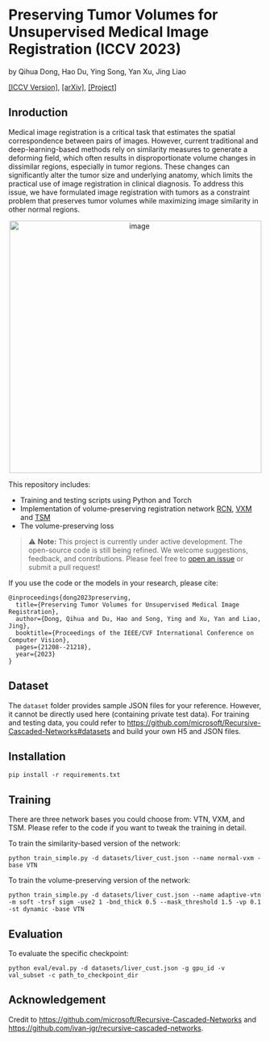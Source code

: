 # Preserving Tumor Volumes for Unsupervised Medical Image Registration (ICCV 2023)

by Qihua Dong, Hao Du, Ying Song, Yan Xu, Jing Liao

[[ICCV Version]](https://openaccess.thecvf.com/content/ICCV2023/papers/Dong_Preserving_Tumor_Volumes_for_Unsupervised_Medical_Image_Registration_ICCV_2023_paper.pdf), [[arXiv]](https://arxiv.org/abs/2309.10153), [[Project]](https://dddraxxx.github.io/Volume-Preserving-Registration/)

## Inroduction
Medical image registration is a critical task that estimates the spatial correspondence between pairs of images. However, current traditional and deep-learning-based methods rely on similarity measures to generate a deforming field, which often results in disproportionate volume changes in dissimilar regions, especially in tumor regions. These changes can significantly alter the tumor size and underlying anatomy, which limits the practical use of image registration in clinical diagnosis. To address this issue, we have formulated image registration with tumors as a constraint problem that preserves tumor volumes while maximizing image similarity in other normal regions.
<p align="center">
  <img src="https://github.com/dddraxxx/Medical-Reg-with-Volume-Preserving/assets/52069185/db827015-6b6d-4e1f-912e-6f0ede9e89a0" alt="image" width="500"/>
</p>

This repository includes:

* Training and testing scripts using Python and Torch
* Implementation of volume-preserving registration network [RCN](https://github.com/microsoft/Recursive-Cascaded-Networks), [VXM](https://github.com/voxelmorph/voxelmorph/tree/dev) and [TSM](https://github.com/junyuchen245/TransMorph_Transformer_for_Medical_Image_Registration)
* The volume-preserving loss

> :warning: **Note:** This project is currently under active development. The open-source code is still being refined. We welcome suggestions, feedback, and contributions. Please feel free to [open an issue](https://github.com/dddraxxx/Medical-Reg-with-Volume-Preserving/issues) or submit a pull request!

If you use the code or the models in your research, please cite:
```
@inproceedings{dong2023preserving,
  title={Preserving Tumor Volumes for Unsupervised Medical Image Registration},
  author={Dong, Qihua and Du, Hao and Song, Ying and Xu, Yan and Liao, Jing},
  booktitle={Proceedings of the IEEE/CVF International Conference on Computer Vision},
  pages={21208--21218},
  year={2023}
}
```

## Dataset

The `dataset` folder provides sample JSON files for your reference. However, it cannot be directly used here (containing private test data). For training and testing data, you could refer to https://github.com/microsoft/Recursive-Cascaded-Networks#datasets and build your own H5 and JSON files.

## Installation
`pip install -r requirements.txt`

## Training
There are three network bases you could choose from: VTN, VXM, and TSM. Please refer to the code if you want to tweak the training in detail.

To train the similarity-based version of the network:
```
python train_simple.py -d datasets/liver_cust.json --name normal-vxm -base VTN
```
To train the volume-preserving version of the network:
```
python train_simple.py -d datasets/liver_cust.json --name adaptive-vtn -m soft -trsf sigm -use2 1 -bnd_thick 0.5 --mask_threshold 1.5 -vp 0.1 -st dynamic -base VTN
```

## Evaluation
To evaluate the specific checkpoint:
```
python eval/eval.py -d datasets/liver_cust.json -g gpu_id -v val_subset -c path_to_checkpoint_dir
```

## Acknowledgement

Credit to https://github.com/microsoft/Recursive-Cascaded-Networks and https://github.com/ivan-jgr/recursive-cascaded-networks.
